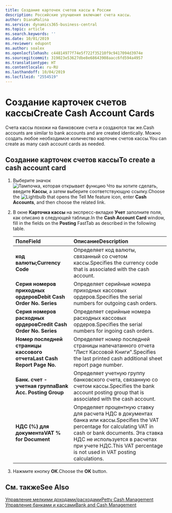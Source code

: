 ```yaml
---
title: Создание карточек счетов кассы в России
description: Российские улучшения включают счета кассы.
author: DianaMalina
ms.service: dynamics365-business-central
ms.topic: article
ms.search.keywords: ''
ms.date: 10/01/2019
ms.reviewer: edupont
ms.author: soalex
ms.openlocfilehash: c44814977f74e5f722f35210f9c9417094d3974e
ms.sourcegitcommit: 319023e53627dbe8e68643908aacc6fd594a4957
ms.translationtype: HT
ms.contentlocale: ru-RU
ms.lasthandoff: 10/04/2019
ms.locfileid: "2554519"
---
```

# <a name="create-cash-account-cards"></a><span data-ttu-id="d72ea-103">Создание карточек счетов кассы</span><span class="sxs-lookup"><span data-stu-id="d72ea-103">Create Cash Account Cards</span></span>

<span data-ttu-id="d72ea-104">Счета кассы похожи на банковские счета и создаются так же.</span><span class="sxs-lookup"><span data-stu-id="d72ea-104">Cash accounts are similar to bank accounts and are created identically.</span></span> <span data-ttu-id="d72ea-105">Можно создать любое необходимое количество карточек счетов кассы.</span><span class="sxs-lookup"><span data-stu-id="d72ea-105">You can create as many cash account cards as needed.</span></span>

## <a name="to-create-a-cash-account-card"></a><span data-ttu-id="d72ea-106">Создание карточек счетов кассы</span><span class="sxs-lookup"><span data-stu-id="d72ea-106">To create a cash account card</span></span>

1. <span data-ttu-id="d72ea-107">Выберите значок ![Лампочка, которая открывает функцию Что вы хотите сделать](../../media/ui-search/search_small.png "Что вы хотите сделать"), введите **Кассы**, а затем выберите соответствующую ссылку.</span><span class="sxs-lookup"><span data-stu-id="d72ea-107">Choose the ![Lightbulb that opens the Tell Me feature](../../media/ui-search/search_small.png "Tell me what you want to do") icon, enter **Cash Accounts**, and then choose the related link.</span></span>

2. <span data-ttu-id="d72ea-108">В окне **Карточка кассы** на экспресс-вкладке **Учет** заполните поля, как описано в следующей таблице.</span><span class="sxs-lookup"><span data-stu-id="d72ea-108">In the **Cash Account Card** window, fill in the fields on the **Posting** FastTab as described in the following table.</span></span>

   | <span data-ttu-id="d72ea-109">Поле</span><span class="sxs-lookup"><span data-stu-id="d72ea-109">Field</span></span>                            | <span data-ttu-id="d72ea-110">Описание</span><span class="sxs-lookup"><span data-stu-id="d72ea-110">Description</span></span>                                                  |
   | :------------------------------- | :----------------------------------------------------------- |
   | <span data-ttu-id="d72ea-111">**код валюты;**</span><span class="sxs-lookup"><span data-stu-id="d72ea-111">**Currency Code**</span></span>                | <span data-ttu-id="d72ea-112">Определяет код валюты, связанный со счетом кассы.</span><span class="sxs-lookup"><span data-stu-id="d72ea-112">Specifies the currency code that is associated with the cash account.</span></span> |
   | <span data-ttu-id="d72ea-113">**Серия номеров приходных ордеров**</span><span class="sxs-lookup"><span data-stu-id="d72ea-113">**Debit Cash Order No. Series**</span></span>  | <span data-ttu-id="d72ea-114">Определяет серийные номера приходных кассовых ордеров.</span><span class="sxs-lookup"><span data-stu-id="d72ea-114">Specifies the serial numbers for outgoing cash orders.</span></span>       |
   | <span data-ttu-id="d72ea-115">**Серия номеров расходных ордеров**</span><span class="sxs-lookup"><span data-stu-id="d72ea-115">**Credit Cash Order No. Series**</span></span> | <span data-ttu-id="d72ea-116">Определяет серийные номера расходных кассовых ордеров.</span><span class="sxs-lookup"><span data-stu-id="d72ea-116">Specifies the serial numbers for ingoing cash orders.</span></span>        |
   | <span data-ttu-id="d72ea-117">**Номер последней страницы кассового отчета**</span><span class="sxs-lookup"><span data-stu-id="d72ea-117">**Last Cash Report Page No.**</span></span>    | <span data-ttu-id="d72ea-118">Определяет номер последней страницы напечатанного отчета "Лист Кассовой Книги".</span><span class="sxs-lookup"><span data-stu-id="d72ea-118">Specifies the last printed cash additional sheet report page number.</span></span> |
   | <span data-ttu-id="d72ea-119">**Банк. счет - учетная группа**</span><span class="sxs-lookup"><span data-stu-id="d72ea-119">**Bank Acc. Posting Group**</span></span>      | <span data-ttu-id="d72ea-120">Определяет учетную группу банковского счета, связанную со счетом кассы.</span><span class="sxs-lookup"><span data-stu-id="d72ea-120">Specifies the bank account posting group that is associated with the cash account.</span></span> |
   | <span data-ttu-id="d72ea-121">**НДС (%) для документа**</span><span class="sxs-lookup"><span data-stu-id="d72ea-121">**VAT % for Document**</span></span>           | <span data-ttu-id="d72ea-122">Определяет процентную ставку для расчета НДС в документах банка или кассы.</span><span class="sxs-lookup"><span data-stu-id="d72ea-122">Specifies the VAT percentage for calculating VAT in cash or bank documents.</span></span> <span data-ttu-id="d72ea-123">Эта ставка НДС не используется в расчетах при учете НДС.</span><span class="sxs-lookup"><span data-stu-id="d72ea-123">This VAT percentage is not used in VAT posting calculations.</span></span> |

3. <span data-ttu-id="d72ea-124">Нажмите кнопку **ОК**.</span><span class="sxs-lookup"><span data-stu-id="d72ea-124">Choose the **OK** button.</span></span>

## <a name="see-also"></a><span data-ttu-id="d72ea-125">См. также</span><span class="sxs-lookup"><span data-stu-id="d72ea-125">See Also</span></span>

[<span data-ttu-id="d72ea-126">Управление мелкими доходами/расходами</span><span class="sxs-lookup"><span data-stu-id="d72ea-126">Petty Cash Management</span></span>](Petty-Cash-Management.md)  
[<span data-ttu-id="d72ea-127">Управление банками и кассами</span><span class="sxs-lookup"><span data-stu-id="d72ea-127">Bank and Cash Management</span></span>](bank-and-cash-management.md)  
